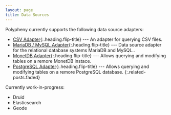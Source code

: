 ```yaml
---
layout: page
title: Data Sources
---
```


Polypheny currently supports the following data source adapters:

* [CSV Adapter]{:.heading.flip-title} --- An adapter for querying CSV files.
* [MariaDB / MySQL Adapter]{:.heading.flip-title} --- Data source adapter for the relational database systems MariaDB and MySQL..
* [MonetDB Adapter]{:.heading.flip-title} --- Allows querying and modifying tables on a remore MonetDB instace.
* [PostgreSQL Adapter]{:.heading.flip-title} --- Allows querying and modifying tables on a remore PostgreSQL database.
{:.related-posts.faded}


[CSV Adapter]: CSV.md
[MariaDB / MySQL Adapter]: MySQL.md
[MonetDB Adapter]: MonetDB.md
[PostgreSQL Adapter]: Postgres.md

Currently work-in-progress:
* Druid
* Elasticsearch
* Geode